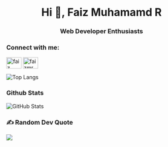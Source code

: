 <h1 align="center" border-bottom="0" >Hi 👋, Faiz Muhamamd R</h1>
<h3 align="center">Web Developer Enthusiasts</h3>

<h3 align="left">Connect with me:</h3>
<p align="left">
<a href="https://www.linkedin.com/in/faizrisyad/" target="blank"><img align="center" src="https://raw.githubusercontent.com/rahuldkjain/github-profile-readme-generator/master/src/images/icons/Social/linked-in-alt.svg" alt="faiz muhammad" height="30" width="40" /></a>
<a href="https://www.instagram.com/faizmr_d/" target="blank"><img align="center" src="https://raw.githubusercontent.com/rahuldkjain/github-profile-readme-generator/master/src/images/icons/Social/instagram.svg" alt="faizmr_d" height="30" width="40" /></a>
</p>

![Top Langs](https://github-readme-stats.vercel.app/api/top-langs/?username=faiz832&progress=true&theme=dark)

### Github Stats
<p><img src="https://github-readme-stats.vercel.app/api?username=faiz832&show_icons=true&theme=tokyonight" alt="GitHub Stats"></p>

### ✍️ Random Dev Quote
![](https://quotes-github-readme.vercel.app/api?type=horizontal&theme=radical)
